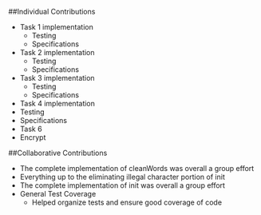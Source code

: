 ##Individual Contributions 
- Task 1 implementation 
  - Testing
  - Specifications
- Task 2 implementation
  - Testing
  - Specifications
- Task 3 implementation
  - Testing
  - Specifications
 - Task 4 implementation
  - Testing
  - Specifications
 - Task 6
  - Encrypt

##Collaborative Contributions
  - The complete implementation of cleanWords was overall a group effort
  - Everything up to the eliminating illegal character portion of init
  - The complete implementation of init was overall a group effort
- General Test Coverage
  - Helped organize tests and ensure good coverage of code